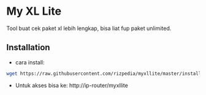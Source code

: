 # My XL Lite

Tool buat cek paket xl lebih lengkap, bisa liat fup paket unlimited.

## Installation

- cara install:

```sh
wget https://raw.githubusercontent.com/rizpedia/myxllite/master/installer.sh && chmod +x ./installer.sh && ./installer.sh
```

- Untuk akses bisa ke: http://ip-router/myxllite
